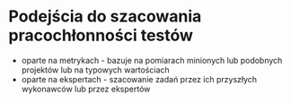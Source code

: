 # Podejścia do szacowania pracochłonności testów

* oparte na metrykach - bazuje na pomiarach minionych lub podobnych projektów lub na typowych wartościach
* oparte na ekspertach - szacowanie zadań przez ich przyszłych wykonawców lub przez ekspertów

